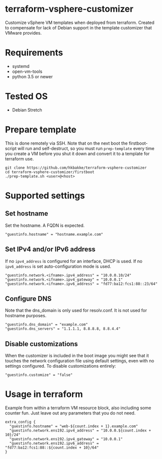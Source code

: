 # terraform-vsphere-customizer
Customize vSphere VM templates when deployed from terraform. Created to compensate for lack of
Debian support in the template customizer that VMware provides.

# Requirements
* systemd
* open-vm-tools
* python 3.5 or newer

# Tested OS
* Debian Stretch

# Prepare template
This is done remotely via SSH. Note that on the next boot the firstboot-script will run and self-destruct, so you must run `prep-template` every time you create a VM before you shut it down and convert it to a template for terraform use.

    git clone https://github.com/hkbakke/terraform-vsphere-customizer
    cd terraform-vsphere-customizer/firstboot
    ./prep-template.sh <user>@<host>

# Supported settings
## Set hostname
Set the hostname. A FQDN is expected.

    "guestinfo.hostname" = "hostname.example.com"

## Set IPv4 and/or IPv6 address
If no `ipv4_address` is configured for an interface, DHCP is used. If no `ipv6_address` is set auto-configuration mode is used.

    "guestinfo.network.<ifname>.ipv4_address" = "10.0.0.10/24"
    "guestinfo.network.<ifname>.ipv4_gateway" = "10.0.0.1"
    "guestinfo.network.<ifname>.ipv6_address" = "fd77:ba12:fcs1:88::23/64"

## Configure DNS
Note that the dns_domain is only used for resolv.conf. It is not used for hostname purposes.

    "guestinfo.dns_domain" = "example.com"
    "guestinfo.dns_servers" = "1.1.1.1, 8.8.8.8, 8.8.4.4"

## Disable customizations
When the customizer is included in the boot image you might see that it touches the network configuration file using default settings, even with no settings configured. To disable customizations entirely:

    "guestinfo.customize" = "false"

# Usage in terraform
Example from within a terraform VM resource block, also including some counter fun. Just leave out any parameters that you do not need.

    extra_config {
      "guestinfo.hostname" = "web-${count.index + 1}.example.com"
      "guestinfo.network.ens192.ipv4_address" = "10.0.0.${count.index + 10}/24"
      "guestinfo.network.ens192.ipv4_gateway" = "10.0.0.1"
      "guestinfo.network.ens192.ipv6_address" = "fd77:ba12:fcs1:88::${count.index + 10}/64"
    }
